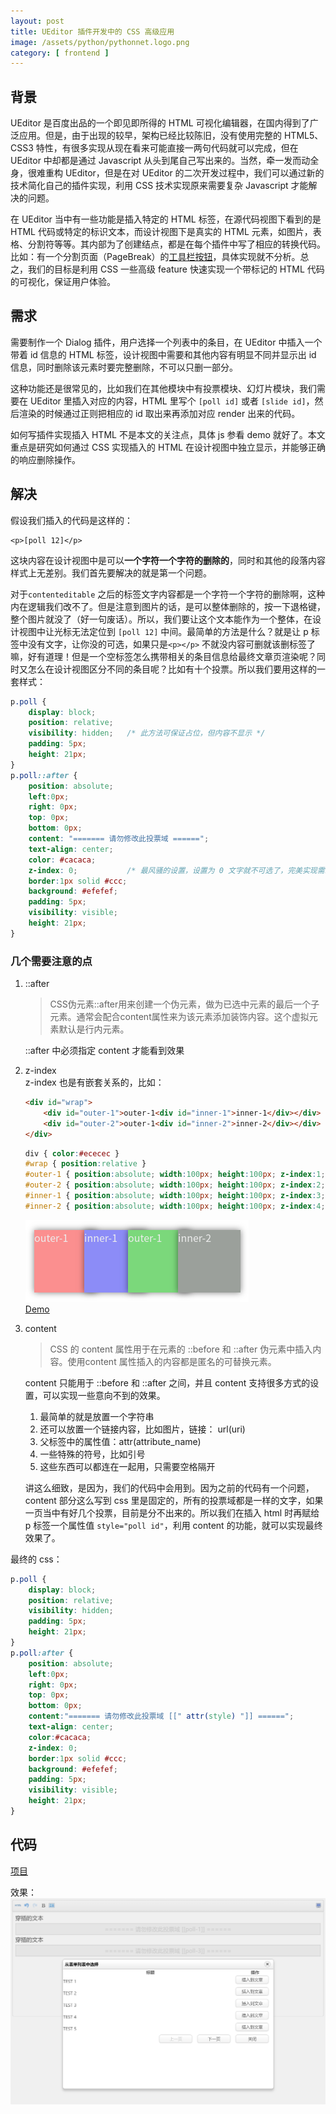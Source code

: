 ```yaml
---
layout: post
title: UEditor 插件开发中的 CSS 高级应用
image: /assets/python/pythonnet.logo.png
category: [ frontend ]
---
```


## 背景

UEditor 是百度出品的一个即见即所得的 HTML 可视化编辑器，在国内得到了广泛应用。但是，由于出现的较早，架构已经比较陈旧，没有使用完整的 HTML5、CSS3 特性，有很多实现从现在看来可能直接一两句代码就可以完成，但在 UEditor 中却都是通过 Javascript 从头到尾自己写出来的。当然，牵一发而动全身，很难重构 UEditor，但是在对 UEditor 的二次开发过程中，我们可以通过新的技术简化自己的插件实现，利用 CSS 技术实现原来需要复杂 Javascript 才能解决的问题。

在 UEditor 当中有一些功能是插入特定的 HTML 标签，在源代码视图下看到的是 HTML 代码或特定的标识文本，而设计视图下是真实的 HTML 元素，如图片，表格、分割符等等。其内部为了创建结点，都是在每个插件中写了相应的转换代码。比如：有一个分割页面（PageBreak）的[工具栏按钮](https://github.com/fex-team/ueditor/blob/master/_src/plugins/pagebreak.js)，具体实现就不分析。总之，我们的目标是利用 CSS 一些高级 feature 快速实现一个带标记的 HTML 代码的可视化，保证用户体验。

## 需求

需要制作一个 Dialog 插件，用户选择一个列表中的条目，在 UEditor 中插入一个带着 id 信息的 HTML 标签，设计视图中需要和其他内容有明显不同并显示出 id 信息，同时删除该元素时要完整删除，不可以只删一部分。

这种功能还是很常见的，比如我们在其他模块中有投票模块、幻灯片模块，我们需要在 UEditor 里插入对应的内容，HTML 里写个 `[poll id]` 或者 `[slide id]`，然后渲染的时候通过正则把相应的 id 取出来再添加对应 render 出来的代码。

如何写插件实现插入 HTML 不是本文的关注点，具体 js 参看 demo 就好了。本文重点是研究如何通过 CSS 实现插入的 HTML 在设计视图中独立显示，并能够正确的响应删除操作。

## 解决

假设我们插入的代码是这样的：

```
<p>[poll 12]</p>
```

这块内容在设计视图中是可以**一个字符一个字符的删除的**，同时和其他的段落内容样式上无差别。我们首先要解决的就是第一个问题。

对于`contenteditable` 之后的标签文字内容都是一个字符一个字符的删除啊，这种内在逻辑我们改不了。但是注意到图片的话，是可以整体删除的，按一下退格键，整个图片就没了（好一句废话）。所以，我们要让这个文本能作为一个整体，在设计视图中让光标无法定位到 `[poll 12]` 中间。最简单的方法是什么？就是让 p 标签中没有文字，让你没的可选，如果只是`<p></p>` 不就没内容可删就该删标签了嘛，好有道理！但是一个空标签怎么携带相关的条目信息给最终文章页渲染呢？同时又怎么在设计视图区分不同的条目呢？比如有十个投票。所以我们要用这样的一套样式：

```css
p.poll {
    display: block;
    position: relative;
    visibility: hidden;   /* 此方法可保证占位，但内容不显示 */
    padding: 5px;
    height: 21px;
}
p.poll::after {
    position: absolute;
    left:0px;
    right: 0px;
    top: 0px;
    bottom: 0px;
    content: "======= 请勿修改此投票域 ======";
    text-align: center;
    color: #cacaca;
    z-index: 0;           /* 最风骚的设置，设置为 0 文字就不可选了，完美实现需求 */
    border:1px solid #ccc;
    background: #efefef;
    padding: 5px;
    visibility: visible;
    height: 21px;
}
```

### 几个需要注意的点

1. ::after
    > CSS伪元素::after用来创建一个伪元素，做为已选中元素的最后一个子元素。通常会配合content属性来为该元素添加装饰内容。这个虚拟元素默认是行内元素。 
    
    ::after 中必须指定 content 才能看到效果
1. z-index  
    z-index 也是有嵌套关系的，比如：
    ```html
    <div id="wrap">
        <div id="outer-1">outer-1<div id="inner-1">inner-1</div></div>
        <div id="outer-2">outer-1<div id="inner-2">inner-2</div></div>
    </div>
    ```
    ```css
    div { color:#ececec }
    #wrap { position:relative }
    #outer-1 { position:absolute; width:100px; height:100px; z-index:1; left:10px; top:10px; background: #fb8f8f }
    #outer-2 { position:absolute; width:100px; height:100px; z-index:2; left:160px; top:10px; background: #7bd87b }
    #inner-1 { position:absolute; width:100px; height:100px; z-index:3; left:80px; top:0px; background: #8c8cf7 }
    #inner-2 { position:absolute; width:100px; height:100px; z-index:4; left:80px; top:0px; background: #9ba09b }
    ```
    ![divs cover relationship](/assets/frontend/divs-cover-demo.png)  
    [Demo](https://jsfiddle.net/slobber/d83qoap5/)
1. content  
    > CSS 的 content 属性用于在元素的 ::before 和 ::after 伪元素中插入内容。使用content 属性插入的内容都是匿名的可替换元素。
    
    content 只能用于 ::before 和 ::after 之间，并且 content 支持很多方式的设置，可以实现一些意向不到的效果。
    1. 最简单的就是放置一个字符串
    2. 还可以放置一个链接内容，比如图片，链接： url(uri)
    3. 父标签中的属性值：attr(attribute_name)
    4. 一些特殊的符号，比如引号
    5. 这些东西可以都连在一起用，只需要空格隔开
    
    讲这么细致，是因为，我们的代码中会用到。因为之前的代码有一个问题，content 部分这么写到 css 里是固定的，所有的投票域都是一样的文字，如果一页当中有好几个投票，目前是分不出来的。所以我们在插入 html 时再赋给 p 标签一个属性值 `style="poll id"`，利用 content 的功能，就可以实现最终效果了。
    
最终的 css：
```css
p.poll {
    display: block;
    position: relative;
    visibility: hidden;
    padding: 5px;
    height: 21px;
}
p.poll:after {
    position: absolute;
    left:0px;
    right: 0px;
    top: 0px;
    bottom: 0px;
    content:"======= 请勿修改此投票域 [[" attr(style) "]] ======";
    text-align: center;
    color:#cacaca;
    z-index: 0;
    border:1px solid #ccc;
    background: #efefef;
    padding: 5px;
    visibility: visible;
    height: 21px;
}
```

## 代码
[项目](https://github.com/slobber/ueditor-plugin-css-magic)

效果：  
![screenshot](/assets/frontend/ueditor-demo.png)
